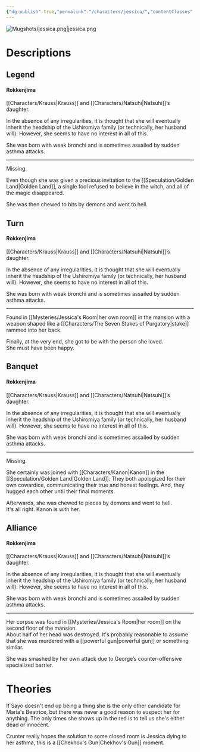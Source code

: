 ```yaml
---
{"dg-publish":true,"permalink":"/characters/jessica/","contentClasses":"center-headings","tags":["ushiromiya"]}
---
```


![Mugshots/jessica.png|jessica.png](/img/user/Mugshots/jessica.png)

# Descriptions

## Legend
#### Rokkenjima

[[Characters/Krauss\|Krauss]] and [[Characters/Natsuhi\|Natsuhi]]’s daughter.

In the absence of any irregularities, it is thought that she will eventually inherit the headship of the Ushiromiya family (or technically, her husband will). However, she seems to have no interest in all of this.

She was born with weak bronchi and is sometimes assailed by sudden asthma attacks.

---
Missing.

Even though she was given a precious invitation to the [[Speculation/Golden Land\|Golden Land]], a single fool refused to believe in the witch, and all of the magic disappeared.

She was then chewed to bits by demons and went to hell.
## Turn
#### Rokkenjima

[[Characters/Krauss\|Krauss]] and [[Characters/Natsuhi\|Natsuhi]]’s daughter.

In the absence of any irregularities, it is thought that she will eventually inherit the headship of the Ushiromiya family (or technically, her husband will). However, she seems to have no interest in all of this.

She was born with weak bronchi and is sometimes assailed by sudden asthma attacks.

---
Found in [[Mysteries/Jessica's Room\|her own room]] in the mansion with a weapon shaped like a [[Characters/The Seven Stakes of Purgatory\|stake]] rammed into her back.  

Finally, at the very end, she got to be with the person she loved.  
She must have been happy.
## Banquet
#### Rokkenjima

[[Characters/Krauss\|Krauss]] and [[Characters/Natsuhi\|Natsuhi]]’s daughter.

In the absence of any irregularities, it is thought that she will eventually inherit the headship of the Ushiromiya family (or technically, her husband will). However, she seems to have no interest in all of this.

She was born with weak bronchi and is sometimes assailed by sudden asthma attacks.

---
Missing.  

She certainly was joined with [[Characters/Kanon\|Kanon]] in the [[Speculation/Golden Land\|Golden Land]]. They both apologized for their own cowardice, communicating their true and honest feelings. And, they hugged each other until their final moments.  

Afterwards, she was chewed to pieces by demons and went to hell.  
It's all right. Kanon is with her.
## Alliance
#### Rokkenjima

[[Characters/Krauss\|Krauss]] and [[Characters/Natsuhi\|Natsuhi]]’s daughter.

In the absence of any irregularities, it is thought that she will eventually inherit the headship of the Ushiromiya family (or technically, her husband will). However, she seems to have no interest in all of this.

She was born with weak bronchi and is sometimes assailed by sudden asthma attacks.

---
Her corpse was found in [[Mysteries/Jessica's Room\|her room]] on the second floor of the mansion.  
About half of her head was destroyed. It's probably reasonable to assume that she was murdered with a [[powerful gun\|powerful gun]] or something similar.  

She was smashed by her own attack due to George’s counter-offensive specialized barrier.
# Theories

If Sayo doesn't end up being a thing she is the only other candidate for Maria's Beatrice, but there was never a good reason to suspect her for anything. The only times she shows up in the red is to tell us she's either dead or innocent.

Crunter really hopes the solution to some closed room is Jessica dying to her asthma, this is a [[Chekhov's Gun\|Chekhov's Gun]] moment.

